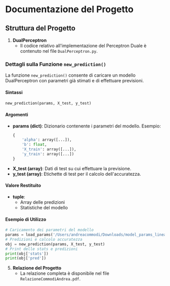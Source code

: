 # Documentazione del Progetto

## Struttura del Progetto

1. **DualPerceptron**
   - Il codice relativo all'implementazione del Perceptron Duale è contenuto nel file `DualPerceptron.py`.

### Dettagli sulla Funzione `new_prediction()`

La funzione `new_prediction()` consente di caricare un modello DualPerceptron con parametri già stimati e di effettuare previsioni.

#### Sintassi
```python
new_prediction(params, X_test, y_test)
```

#### Argomenti
- **params (dict)**: Dizionario contenente i parametri del modello. Esempio:
  ```python
  {
      'alpha': array([...]),
      'b': float,
      'X_train': array([...]),
      'y_train': array([...])
  }
  ```
- **X_test (array)**: Dati di test su cui effettuare la previsione.
- **y_test (array)**: Etichette di test per il calcolo dell'accuratezza.

#### Valore Restituito
- **tuple**:
  - Array delle predizioni
  - Statistiche del modello

#### Esempio di Utilizzo
```python
# Caricamento dei parametri del modello
params = load_params('/Users/andreacommodi/Downloads/model_params_linear (2).pkl')
# Predizioni e calcolo accuratezza
obj = new_prediction(params, X_test, y_test)
# Print delle stats e predizioni
print(obj['stats'])
print(obj['pred'])
```

5. **Relazione del Progetto**
   - La relazione completa è disponibile nel file `RelazioneCommodiAndrea.pdf`.
